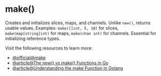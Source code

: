 # make()

Creates and initializes slices, maps, and channels. Unlike `new()`, returns usable values. Examples: `make([]int, 5, 10)` for slices, `make(map[string]int)` for maps, `make(chan int)` for channels. Essential for initializing reference types.

Visit the following resources to learn more:

- [@official@make](https://go.dev/tour/moretypes/13)
- [@article@The new() vs make() Functions in Go](https://nitish08.medium.com/loops-in-golang-d44fb39b08e)
- [@article@Understanding the make Function in Golang](https://www.zetcode.com/golang/builtins-make/)